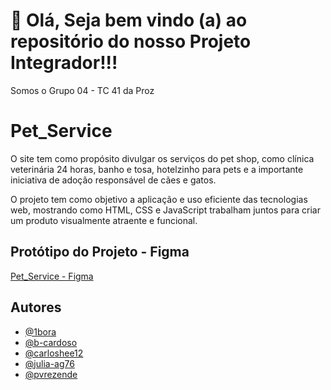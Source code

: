 # 👋 Olá, Seja bem vindo (a) ao repositório do nosso Projeto Integrador!!! 

Somos o Grupo 04 - TC 41 da Proz


# Pet_Service

O site tem como propósito divulgar os serviços do pet shop, como clínica veterinária 24 horas, banho e tosa, hotelzinho para pets e a importante iniciativa de adoção responsável de cães e gatos. 

O projeto tem como objetivo a aplicação e uso eficiente das tecnologias web, mostrando como HTML, CSS e JavaScript trabalham juntos para criar um produto visualmente atraente e funcional.

## Protótipo do Projeto - Figma
[Pet_Service - Figma](https://www.figma.com/design/dEdVVw8FIDffqoJ1Da2Cbk/Site-PetServices---PROZ-Equipe4?node-id=0-1&node-type=canvas&t=gW37j9u8tAaUXPQg-0)


## Autores

- [@1bora](https://github.com/1bora)
- [@b-cardoso](https://github.com/b-cardoso)
- [@carloshee12](https://github.com/carloshee12)
- [@julia-ag76](https://github.com/julia-ag76)
- [@pvrezende](https://github.com/pvrezende)




